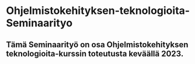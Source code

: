 # Ohjelmistokehityksen-teknologioita-Seminaarityo  
  
## Tämä Seminaarityö on osa Ohjelmistokehityksen teknologioita-kurssin toteutusta keväällä 2023.  
  
